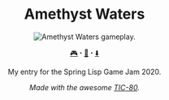 <h1 align="center">Amethyst Waters</h1>
<p align="center">
<img src="./assets/new-particles.gif" alt="Amethyst Waters gameplay."></img>
</p>
<p align="center"><a href="https://stefandevai.itch.io/amethyst-waters">🎮</a> ꞏ <a href="https://stefandevai.me/blog/posts/2020/amethyst-waters/">📖</a> ꞏ <a href="https://github.com/stefandevai/amethyst-waters/releases/tag/v0.6">⬇️</a></p>
<p align="center">My entry for the Spring Lisp Game Jam 2020.</p>
<p align="center"><em>Made with the awesome <a href="https://github.com/nesbox/TIC-80">TIC-80</a>.</em></p>
